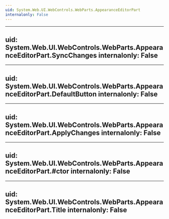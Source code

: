 ```yaml
---
uid: System.Web.UI.WebControls.WebParts.AppearanceEditorPart
internalonly: False
---
```


---
uid: System.Web.UI.WebControls.WebParts.AppearanceEditorPart.SyncChanges
internalonly: False
---

---
uid: System.Web.UI.WebControls.WebParts.AppearanceEditorPart.DefaultButton
internalonly: False
---

---
uid: System.Web.UI.WebControls.WebParts.AppearanceEditorPart.ApplyChanges
internalonly: False
---

---
uid: System.Web.UI.WebControls.WebParts.AppearanceEditorPart.#ctor
internalonly: False
---

---
uid: System.Web.UI.WebControls.WebParts.AppearanceEditorPart.Title
internalonly: False
---
